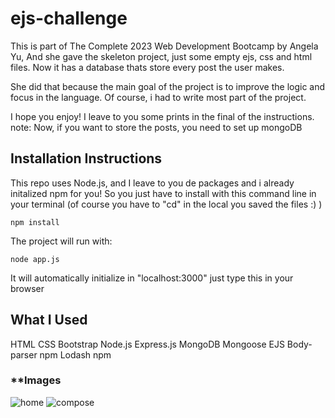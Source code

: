 # **ejs-challenge**

This is part of The Complete 2023 Web Development Bootcamp by Angela Yu,
And she gave the skeleton project, just some empty ejs, css and html files.
Now it has a database thats store every post the user makes.

She did that because the main goal of the project is to improve the logic and focus in the language.
Of course, i had to write most part of the project.

I hope you enjoy! I leave to you some prints in the final of the instructions.
note: Now, if you want to store the posts, you need to set up mongoDB


## **Installation Instructions**

This repo uses Node.js, and I leave to you de packages and i already initalized npm for you! So you just have to install with this command line in your terminal (of course you have to "cd" in the local you saved the files :)  )
```
npm install
```

The project will run with: 
```
node app.js
```

It will automatically initialize in "localhost:3000" just type this in your browser


## **What I Used**

HTML
CSS
Bootstrap
Node.js
Express.js
MongoDB
Mongoose
EJS
Body-parser npm
Lodash npm


### **Images

![home](https://user-images.githubusercontent.com/119079322/224106706-6856b6e9-d288-45a9-9be4-5d7898df4945.jpg)
![compose](https://user-images.githubusercontent.com/119079322/224106732-d3e0a720-7b9f-4795-adc3-3edfa7dc7f43.jpg)

